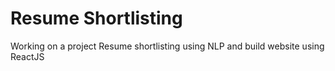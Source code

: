 # Resume Shortlisting
Working on a project Resume shortlisting using NLP and build website using ReactJS

